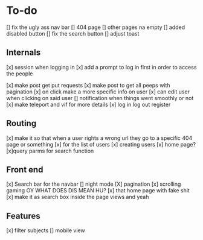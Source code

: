 # To-do

[] fix the ugly ass nav bar
[] 404 page
[] other pages na empty
[] added disabled button
[] fix the search button
[] adjust toast

## Internals

[x] session when logging in
[x] add a prompt to log in first in order to access the people

[x] make post get put requests
[x] make post to get all peeps with pagination
[x] on click make a more specific info on user
[x] can edit user when clicking on said user
[] notification when things went smoothly or not
[x] make teleport and vif for more details
[x] log in log out register

## Routing

[x] make it so that when a user rights a wrong url they go to a specific 404 page or something
[x] for the list of users
[x] creating users
[x] home page?
[x]query parms for search function

## Front end

[x] Search bar for the navbar
[] night mode
[X] pagination
[x] scrolling gaming OY WHAT DOES DIS MEAN HU?
[x] that home page with fake shit
[x] make it as search box inside the page views and yeah

## Features

[x] filter subjects
[] mobile view
